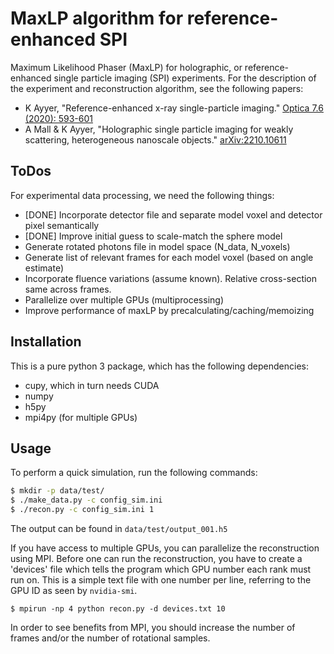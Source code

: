# MaxLP algorithm for reference-enhanced SPI
Maximum Likelihood Phaser (MaxLP) for holographic, or reference-enhanced single particle imaging (SPI) experiments. For the description of the experiment and reconstruction algorithm, see the following papers:

 * K Ayyer, "Reference-enhanced x-ray single-particle imaging." [Optica 7.6 (2020): 593-601](https://doi.org/10.1364/OPTICA.391373)
 * A Mall & K Ayyer, "Holographic single particle imaging for weakly scattering, heterogeneous nanoscale objects." [arXiv:2210.10611](https://arxiv.org/abs/2210.10611)

## ToDos
For experimental data processing, we need the following things:
 * [DONE] Incorporate detector file and separate model voxel and detector pixel semantically
 * [DONE] Improve initial guess to scale-match the sphere model
 * Generate rotated photons file in model space (N_data, N_voxels)
 * Generate list of relevant frames for each model voxel (based on angle estimate)
 * Incorporate fluence variations (assume known). Relative cross-section same across frames.
 * Parallelize over multiple GPUs (multiprocessing)
 * Improve performance of maxLP by precalculating/caching/memoizing

## Installation
This is a pure python 3 package, which has the following dependencies:
 * cupy, which in turn needs CUDA
 * numpy
 * h5py
 * mpi4py (for multiple GPUs)

## Usage
To perform a quick simulation, run the following commands:
```sh
$ mkdir -p data/test/
$ ./make_data.py -c config_sim.ini
$ ./recon.py -c config_sim.ini 1
```
The output can be found in `data/test/output_001.h5`


If you have access to multiple GPUs, you can parallelize the reconstruction using MPI. Before one can run the reconstruction, you have to create a 'devices' file which tells the program which GPU number each rank must run on. This is a simple text file with one number per line, referring to the GPU ID as seen by `nvidia-smi`.
```
$ mpirun -np 4 python recon.py -d devices.txt 10
```
In order to see benefits from MPI, you should increase the number of frames and/or the number of rotational samples.
